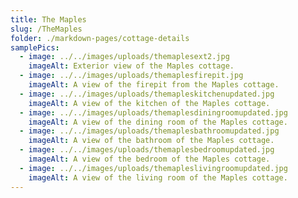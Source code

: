 ```yaml
---
title: The Maples
slug: /TheMaples
folder: ./markdown-pages/cottage-details
samplePics:
  - image: ../../images/uploads/themaplesext2.jpg
    imageAlt: Exterior view of the Maples cottage.
  - image: ../../images/uploads/themaplesfirepit.jpg
    imageAlt: A view of the firepit from the Maples cottage.
  - image: ../../images/uploads/themapleskitchenupdated.jpg
    imageAlt: A view of the kitchen of the Maples cottage.
  - image: ../../images/uploads/themaplesdiningroomupdated.jpg
    imageAlt: A view of the dining room of the Maples cottage.
  - image: ../../images/uploads/themaplesbathroomupdated.jpg
    imageAlt: A view of the bathroom of the Maples cottage.
  - image: ../../images/uploads/themaplesbedroomupdated.jpg
    imageAlt: A view of the bedroom of the Maples cottage.
  - image: ../../images/uploads/themapleslivingroomupdated.jpg
    imageAlt: A view of the living room of the Maples cottage.
---
```

